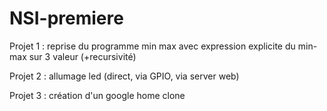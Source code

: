 # NSI-premiere

Projet 1 : reprise du programme min max avec expression explicite du min-max sur 3 valeur (+recursivité)

Projet 2 : allumage led (direct, via GPIO, via server web)

Projet 3 : création d'un google home clone
